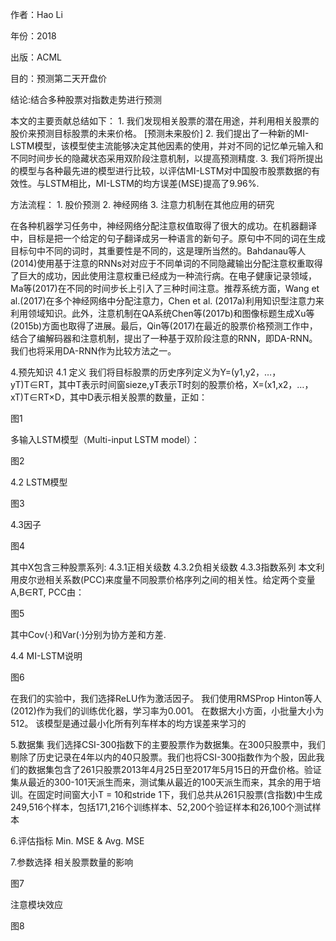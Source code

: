 作者：Hao Li

年份：2018

出版：ACML

目的：预测第二天开盘价

结论:结合多种股票对指数走势进行预测

本文的主要贡献总结如下：
	1. 我们发现相关股票的潜在用途，并利用相关股票的股价来预测目标股票的未来价格。 [预测未来股价]
	2. 我们提出了一种新的MI-LSTM模型，该模型使主流能够决定其他因素的使用，并对不同的记忆单元输入和不同时间步长的隐藏状态采用双阶段注意机制，以提高预测精度.
	3. 我们将所提出的模型与各种最先进的模型进行比较，以评估MI-LSTM对中国股市股票数据的有效性。与LSTM相比，MI-LSTM的均方误差(MSE)提高了9.96%.

方法流程：
	1. 股价预测
	2. 神经网络
	3. 注意力机制在其他应用的研究
	
在各种机器学习任务中，神经网络分配注意权值取得了很大的成功。在机器翻译中，目标是把一个给定的句子翻译成另一种语言的新句子。原句中不同的词在生成目标句中不同的词时，其重要性是不同的，这是理所当然的。Bahdanau等人(2014)使用基于注意的RNNs对对应于不同单词的不同隐藏输出分配注意权重取得了巨大的成功，因此使用注意权重已经成为一种流行病。在电子健康记录领域，Ma等(2017)在不同的时间步长上引入了三种时间注意。推荐系统方面，Wang et al.(2017)在多个神经网络中分配注意力，Chen et al. (2017a)利用知识型注意力来利用领域知识。此外，注意机制在QA系统Chen等(2017b)和图像标题生成Xu等(2015b)方面也取得了进展。最后，Qin等(2017)在最近的股票价格预测工作中，结合了编解码器和注意机制，提出了一种基于双阶段注意的RNN，即DA-RNN。我们也将采用DA-RNN作为比较方法之一。

4.预先知识
4.1 定义
我们将目标股票的历史序列定义为Y=(y1,y2，…，yT)T∈RT，其中T表示时间窗sieze,yT表示T时刻的股票价格，X=(x1,x2，…，xT)T∈RT×D，其中D表示相关股票的数量，正如：

图1

多输入LSTM模型（Multi-input LSTM model）：

图2

4.2 LSTM模型

图3

4.3因子

图4

其中X包含三种股票系列:
4.3.1正相关级数
4.3.2负相关级数
4.3.3指数系列
本文利用皮尔逊相关系数(PCC)来度量不同股票价格序列之间的相关性。给定两个变量A,B∈RT, PCC由：

图5

其中Cov(·)和Var(·)分别为协方差和方差.
		
4.4 MI-LSTM说明

图6

在我们的实验中，我们选择ReLU作为激活因子。
我们使用RMSProp Hinton等人(2012)作为我们的训练优化器，学习率为0.001。
在数据大小方面，小批量大小为512。
该模型是通过最小化所有列车样本的均方误差来学习的

5.数据集
我们选择CSI-300指数下的主要股票作为数据集。在300只股票中，我们剔除了历史记录在4年以内的40只股票。我们也将CSI-300指数作为个股，因此我们的数据集包含了261只股票2013年4月25日至2017年5月15日的开盘价格。验证集从最近的300-101天派生而来，测试集从最近的100天派生而来，其余的用于培训。在固定时间窗大小T = 10和stride 1下，我们总共从261只股票(含指数)中生成249,516个样本，包括171,216个训练样本、52,200个验证样本和26,100个测试样本

6.评估指标
Min. MSE & Avg. MSE

7.参数选择
相关股票数量的影响

图7

注意模块效应

图8

